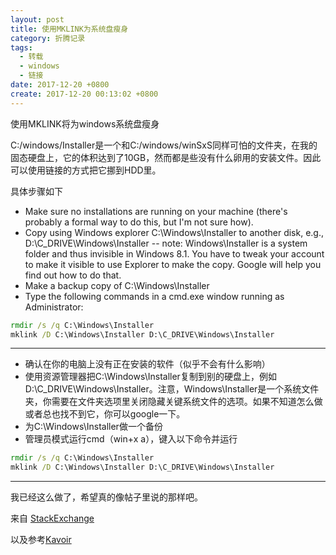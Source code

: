 ```yaml
---
layout: post
title: 使用MKLINK为系统盘瘦身
category: 折腾记录
tags:
  - 转载
  - windows
  - 链接
date: 2017-12-20 +0800
create: 2017-12-20 00:13:02 +0800
---
```


使用MKLINK将为windows系统盘瘦身

C:/windows/Installer是一个和C:/windows/winSxS同样可怕的文件夹，在我的固态硬盘上，它的体积达到了10GB，然而都是些没有什么卵用的安装文件。因此可以使用链接的方式把它挪到HDD里。

具体步骤如下

- Make sure no installations are running on your machine (there's probably a formal way to do this, but I'm not sure how).
- Copy using Windows explorer C:\Windows\Installer to another disk, e.g., D:\C_DRIVE\Windows\Installer -- note: Windows\Installer is a system folder and thus invisible in Windows 8.1. You have to tweak your account to make it visible to use Explorer to make the copy. Google will help you find out how to do that.
- Make a backup copy of C:\Windows\Installer
- Type the following commands in a cmd.exe window running as Administrator:

```bat
rmdir /s /q C:\Windows\Installer
mklink /D C:\Windows\Installer D:\C_DRIVE\Windows\Installer
```

---

- 确认在你的电脑上没有正在安装的软件（似乎不会有什么影响）
- 使用资源管理器把C:\Windows\Installer复制到别的硬盘上，例如D:\C_DRIVE\Windows\Installer。注意，Windows\Installer是一个系统文件夹，你需要在文件夹选项里关闭隐藏关键系统文件的选项。如果不知道怎么做或者总也找不到它，你可以google一下。
- 为C:\Windows\Installer做一个备份
- 管理员模式运行cmd（win+x a），键入以下命令并运行

```bat
rmdir /s /q C:\Windows\Installer
mklink /D C:\Windows\Installer D:\C_DRIVE\Windows\Installer
```

---

我已经这么做了，希望真的像帖子里说的那样吧。

来自 [StackExchange](http://superuser.com/questions/707767/how-can-i-to-free-up-drive-space-from-the-windows-installer-folder-without-killi#)

以及参考[Kavoir](http://www.kavoir.com/2012/07/how-to-free-up-c-drive-disk-space-in-windows-7-easy.html)
